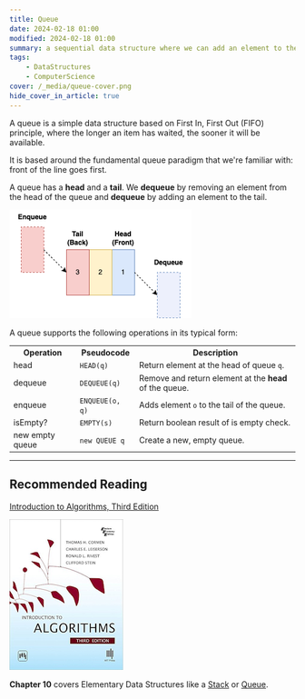 ```yaml
---
title: Queue
date: 2024-02-18 01:00
modified: 2024-02-18 01:00
summary: a sequential data structure where we can add an element to the tail, or remove an element from the head.
tags:
    - DataStructures
    - ComputerScience
cover: /_media/queue-cover.png
hide_cover_in_article: true
---
```


A queue is a simple data structure based on First In, First Out (FIFO) principle, where the longer an item has waited, the sooner it will be available.

It is based around the fundamental queue paradigm that we're familiar with: front of the line goes first.

A queue has a **head** and a **tail**. We **dequeue** by removing an element from the head of the queue and **dequeue** by adding an element to the tail.

![Diagram of a Queue](../_media/queue.png)

A queue supports the following operations in its typical form:

<table class="table-border">
    <tr>
        <th>Operation</th>
        <th>Pseudocode</th>
        <th>Description</th>
    </tr>
    <tr>
        <td>head</td>
        <td><code>HEAD(q)</code></td>
        <td>Return element at the head of queue <code>q</code>.</td>
    </tr>
    <tr>
        <td>dequeue</td>
        <td><code>DEQUEUE(q)</code></td>
        <td>Remove and return element at the <strong>head</strong> of the queue.</td>
    </tr>
    <tr>
        <td>enqueue</td>
        <td><code>ENQUEUE(o, q)</code></td>
        <td>Adds element <code>o</code> to the tail of the queue.</td>
    </tr>
    <tr>
        <td>isEmpty?</td>
        <td><code>EMPTY(s)</code></td>
        <td>Return boolean result of is empty check.</td>
    </tr>
    <tr>
        <td>new empty queue</td>
        <td><code>new QUEUE q</code></td>
        <td>Create a new, empty queue.</td>
    </tr>
</table>

---

## Recommended Reading

[Introduction to Algorithms, Third Edition](https://amzn.to/3HyDauB)

![Intro to Algorithms cover](../_media/intro-to-algorithms-3rd.png)

**Chapter 10** covers Elementary Data Structures like a [Stack](stack.md) or [Queue](queue.md).